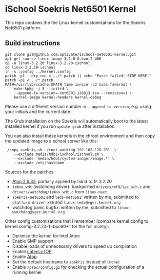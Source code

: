 # iSchool Soekris Net6501 Kernel

This repo contains the the Linux kernel customisations for the
Soekris Net6501 platform.

## Build instructions

	git clone git@github.com:aptivate/ischool-net6501-kernel.git
	apt-get source linux-image-3.2.0-0.bpo.2-486
	cp -a linux-3.2.20 linux-3.2.20-ischool
	cd linux-3.2.20-ischool
	ln -s .config ../kernel.config
	patch -p1 --dry-run < ../*.patch || echo "Patch failed! STOP HERE!"
	patch -p1 < ../*.patch
	PATH=/usr/lib/ccache:$PATH time ionice -c3 nice fakeroot \
		make-kpkg -j 5 --initrd \
		--append-to-version=-net6501-120813-1cw --revision=1 \
		kernel-image kernel-headers kernel-debug

Please use a different version number in `--append-to-version`,
e.g. using your initials and the current date.

The Grub installation on the Soekris will automatically boot to
the latest installed kernel if you run `update-grub` after
installation.

You can also install these kernels in the chroot environment and
then copy the updated image to a school server like this:

	./copy-soekris.sh ./root-working 192.168.128.201: \
		--exclude media/hdb1/ischool/ischool.zm \
		--exclude 'media/hdb1/system-imager/image.*' \
		--exclude /etc/hostname

Sources for the patches:

* [Atop 2.6.33](http://www.atoptool.nl/download/atoppatch-kernel-2.6.33.tar.gz),
  partially applied by hand to fit 3.2.20
* `ie6xx_wdt` (watchdog driver): backported `drivers/mfd/lpc_sch.c` and 
  `drivers/watchdog/ie6xx_wdt.c` from `linux-next`
* `soekris-net6501` and `leds-net6501`: written by me, submitted to
  `platform-driver-x86` and `linux-leds@vger.kernel.org`
* watchdog panic bugfix: written by me, submitted to
  `linux-watchdog@vger.kernel.org`

Other config customisations that I remember (compare kernel.config
to kernel.config-3.2.20-1~bpo60+1 for the full monty):

* Optimise the kernel for Intel Atom
* Enable SMP support
* Disable loads of unnecessary drivers to speed up compilation
* Enable [LatencyTOP](http://lwn.net/Articles/266153/)
* Enable [Atop](http://www.atoptool.nl/)
* Set the default hostname to `soekris` instead of `(none)`
* Enable `/proc/config.gz` for checking the actual configuration
  of a running kernel
  
